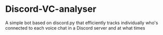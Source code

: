 # Discord-VC-analyser
A simple bot based on discord.py that efficiently tracks individually who's connected to each voice chat in a Discord server and at what times
